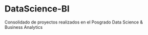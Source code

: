 # DataScience-BI
Consolidado de proyectos realizados en el Posgrado Data Science &amp; Business Analytics
